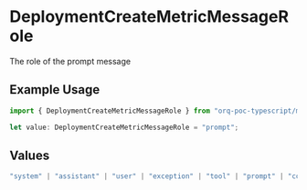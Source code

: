 # DeploymentCreateMetricMessageRole

The role of the prompt message

## Example Usage

```typescript
import { DeploymentCreateMetricMessageRole } from "orq-poc-typescript/models/operations";

let value: DeploymentCreateMetricMessageRole = "prompt";
```

## Values

```typescript
"system" | "assistant" | "user" | "exception" | "tool" | "prompt" | "correction" | "expected_output"
```